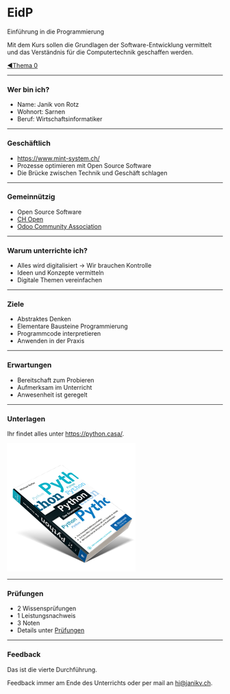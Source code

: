 # EidP 
Einführung in die Programmierung

Mit dem Kurs sollen die Grundlagen der Software-Entwicklung vermittelt und das Verständnis für die Computertechnik geschaffen werden.

[◀️Thema 0](./README.md)

---
### Wer bin ich?

* Name: Janik von Rotz
* Wohnort: Sarnen
* Beruf: Wirtschaftsinformatiker

---
### Geschäftlich

* <https://www.mint-system.ch/>
* Prozesse optimieren mit Open Source Software
* Die Brücke zwischen Technik und Geschäft schlagen

---
### Gemeinnützig

* Open Source Software
* [CH Open](https://www.ch-open.ch/)
* [Odoo Community Association](https://odoo-community.org/)

---
### Warum unterrichte ich?

* Alles wird digitalisiert -> Wir brauchen Kontrolle
* Ideen und Konzepte vermitteln
* Digitale Themen vereinfachen

---
### Ziele

* Abstraktes Denken
* Elementare Bausteine Programmierung
* Programmcode interpretieren
* Anwenden in der Praxis

---
### Erwartungen

* Bereitschaft zum Probieren
* Aufmerksam im Unterricht
* Anwesenheit ist geregelt

---
### Unterlagen

Ihr findet alles unter <https://python.casa/>.

[![](./buch.png)](https://kofler.info/buecher/python/)

---
### Prüfungen

* 2 Wissensprüfungen
* 1 Leistungsnachweis
* 3 Noten
* Details unter [Prüfungen](exam.md)

---
### Feedback

Das ist die vierte Durchführung.

Feedback immer am Ende des Unterrichts oder per mail an <hi@janikv.ch>.
